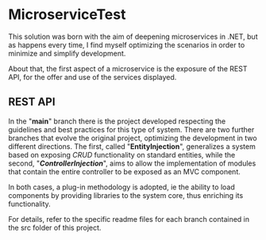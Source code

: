# MicroserviceTest

This solution was born with the aim of deepening microservices in .NET, but as happens every time, I find myself optimizing the scenarios in order to minimize and simplify development.

About that, the first aspect of a microservice is the exposure of the REST API, for the offer and use of the services displayed.

## REST API

In the "**main**" branch there is the project developed respecting the guidelines and best practices for this type of system.
There are two further branches that evolve the original project, optimizing the development in two different directions. The first, called "**EntityInjection**", generalizes a system based on exposing *CRUD* functionality on standard entities, while the second, "***ControllerInjection***", aims to allow the implementation of modules that contain the entire controller to be exposed as an MVC component.

In both cases, a plug-in methodology is adopted, ie the ability to load components by providing libraries to the system core, thus enriching its functionality.

For details, refer to the specific readme files for each branch contained in the src folder of this project.